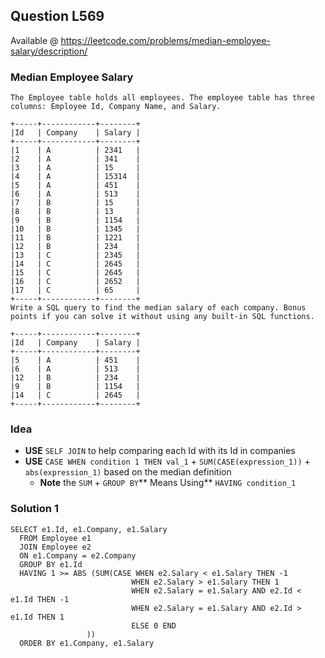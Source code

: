 

## Question L569
Available @ <https://leetcode.com/problems/median-employee-salary/description/>
### Median Employee Salary

	The Employee table holds all employees. The employee table has three columns: Employee Id, Company Name, and Salary.
	
	+-----+------------+--------+
	|Id   | Company    | Salary |
	+-----+------------+--------+
	|1    | A          | 2341   |
	|2    | A          | 341    |
	|3    | A          | 15     |
	|4    | A          | 15314  |
	|5    | A          | 451    |
	|6    | A          | 513    |
	|7    | B          | 15     |
	|8    | B          | 13     |
	|9    | B          | 1154   |
	|10   | B          | 1345   |
	|11   | B          | 1221   |
	|12   | B          | 234    |
	|13   | C          | 2345   |
	|14   | C          | 2645   |
	|15   | C          | 2645   |
	|16   | C          | 2652   |
	|17   | C          | 65     |
	+-----+------------+--------+
	Write a SQL query to find the median salary of each company. Bonus points if you can solve it without using any built-in SQL functions.
	
	+-----+------------+--------+
	|Id   | Company    | Salary |
	+-----+------------+--------+
	|5    | A          | 451    |
	|6    | A          | 513    |
	|12   | B          | 234    |
	|9    | B          | 1154   |
	|14   | C          | 2645   |
	+-----+------------+--------+
	

### **Idea**
* **USE** `SELF JOIN` to help comparing each Id with its Id in companies
* **USE** `CASE WHEN condition 1 THEN val_1` + `SUM(CASE(expression_1))` + `abs(expression_1)` based on the median definition
	* **Note** the `SUM` + `GROUP BY`** Means Using** `HAVING condition_1`
	


### Solution 1
	SELECT e1.Id, e1.Company, e1.Salary
	  FROM Employee e1 
	  JOIN Employee e2
	  ON e1.Company = e2.Company
	  GROUP BY e1.Id    
	  HAVING 1 >= ABS (SUM(CASE WHEN e2.Salary < e1.Salary THEN -1
	                           WHEN e2.Salary > e1.Salary THEN 1
	                           WHEN e2.Salary = e1.Salary AND e2.Id < e1.Id THEN -1
	                           WHEN e2.Salary = e1.Salary AND e2.Id > e1.Id THEN 1
	                           ELSE 0 END
	                 ))  
	  ORDER BY e1.Company, e1.Salary 
	
	      


